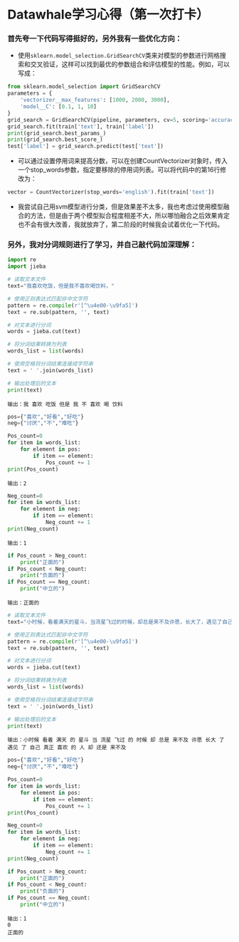 # Datawhale学习心得（第一次打卡）



### 首先夸一下代码写得挺好的，另外我有一些优化方向：

- 使用`sklearn.model_selection.GridSearchCV`类来对模型的参数进行网格搜索和交叉验证，这样可以找到最优的参数组合和评估模型的性能。例如，可以写成：

```python
from sklearn.model_selection import GridSearchCV
parameters = {
    'vectorizer__max_features': [1000, 2000, 3000],
    'model__C': [0.1, 1, 10]
}
grid_search = GridSearchCV(pipeline, parameters, cv=5, scoring='accuracy')
grid_search.fit(train['text'], train['label'])
print(grid_search.best_params_)
print(grid_search.best_score_)
test['label'] = grid_search.predict(test['text'])
```

- 可以通过设置停用词来提高分数，可以在创建CountVectorizer对象时，传入一个stop_words参数，指定要移除的停用词列表。可以将代码中的第16行修改为：

```python
vector = CountVectorizer(stop_words='english').fit(train['text'])
```

- 我尝试自己用svm模型进行分类，但是效果差不太多，我也考虑过使用模型融合的方法，但是由于两个模型拟合程度相差不大，所以哪怕融合之后效果肯定也不会有很大改善，我就放弃了，第二阶段的时候我会试着优化一下代码。



### 另外，我对分词规则进行了学习，并自己敲代码加深理解：

```python
import re
import jieba

# 读取文本文件
text="我喜欢吃饭，但是我不喜欢喝饮料，"

# 使用正则表达式匹配非中文字符
pattern = re.compile(r'[^\u4e00-\u9fa5]')
text = re.sub(pattern, '', text)

# 对文本进行分词
words = jieba.cut(text)

# 将分词结果转换为列表
words_list = list(words)

# 使用空格将分词结果连接成字符串
text = ' '.join(words_list)

# 输出处理后的文本
print(text)
```

```
输出：我 喜欢 吃饭 但是 我 不 喜欢 喝 饮料
```

```python
pos={"喜欢","好看","好吃"}
neg={"讨厌","不","难吃"}

Pos_count=0
for item in words_list:
    for element in pos:
        if item == element:
            Pos_count += 1
print(Pos_count)
```

```
输出：2
```

```python
Neg_count=0
for item in words_list:
    for element in neg:
        if item == element:
            Neg_count += 1
print(Neg_count)
```

```
输出：1
```

```python
if Pos_count > Neg_count:
    print("正面的")
if Pos_count < Neg_count:
    print("负面的")
if Pos_count == Neg_count:
    print("中立的")
```

```
输出：正面的
```

```python
# 读取文本文件
text="小时候，看着满天的星斗，当流星飞过的时候，却总是来不及许愿，长大了，遇见了自己真正喜欢的人，却还是来不及。"

# 使用正则表达式匹配非中文字符
pattern = re.compile(r'[^\u4e00-\u9fa5]')
text = re.sub(pattern, '', text)

# 对文本进行分词
words = jieba.cut(text)

# 将分词结果转换为列表
words_list = list(words)

# 使用空格将分词结果连接成字符串
text = ' '.join(words_list)

# 输出处理后的文本
print(text)
```

```
输出：小时候 看着 满天 的 星斗 当 流星 飞过 的 时候 却 总是 来不及 许愿 长大 了 遇见 了 自己 真正 喜欢 的 人 却 还是 来不及
```

```python
pos={"喜欢","好看","好吃"}
neg={"讨厌","不","难吃"}

Pos_count=0
for item in words_list:
    for element in pos:
        if item == element:
            Pos_count += 1
print(Pos_count)

Neg_count=0
for item in words_list:
    for element in neg:
        if item == element:
            Neg_count += 1
print(Neg_count)

if Pos_count > Neg_count:
    print("正面的")
if Pos_count < Neg_count:
    print("负面的")
if Pos_count == Neg_count:
    print("中立的")
```

```
输出：1
0
正面的
```
